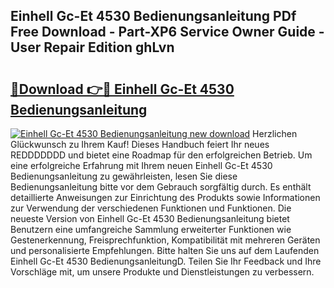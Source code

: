 ## Einhell Gc-Et 4530 Bedienungsanleitung PDf Free Download - Part-XP6 Service Owner Guide - User Repair Edition ghLvn

# <h2><a href="http://df08vh.blite.top/?on=Einhell+Gc-Et+4530+Bedienungsanleitung">🔗Download 👉🔴 Einhell Gc-Et 4530 Bedienungsanleitung</a></h2>

[![Einhell Gc-Et 4530 Bedienungsanleitung new download](https://i.imgur.com/lujVjoI.png)](http://df08vh.blite.top/?on=Einhell+Gc-Et+4530+Bedienungsanleitung)
Herzlichen Glückwunsch zu Ihrem Kauf! Dieses Handbuch feiert Ihr neues REDDDDDDD und bietet eine Roadmap für den erfolgreichen Betrieb. Um eine erfolgreiche Erfahrung mit Ihrem neuen Einhell Gc-Et 4530 Bedienungsanleitung zu gewährleisten, lesen Sie diese Bedienungsanleitung bitte vor dem Gebrauch sorgfältig durch. Es enthält detaillierte Anweisungen zur Einrichtung des Produkts sowie Informationen zur Verwendung der verschiedenen Funktionen und Funktionen. Die neueste Version von Einhell Gc-Et 4530 Bedienungsanleitung bietet Benutzern eine umfangreiche Sammlung erweiterter Funktionen wie Gestenerkennung, Freisprechfunktion, Kompatibilität mit mehreren Geräten und personalisierte Empfehlungen. Bitte halten Sie uns auf dem Laufenden Einhell Gc-Et 4530 BedienungsanleitungD. Teilen Sie Ihr Feedback und Ihre Vorschläge mit, um unsere Produkte und Dienstleistungen zu verbessern.

